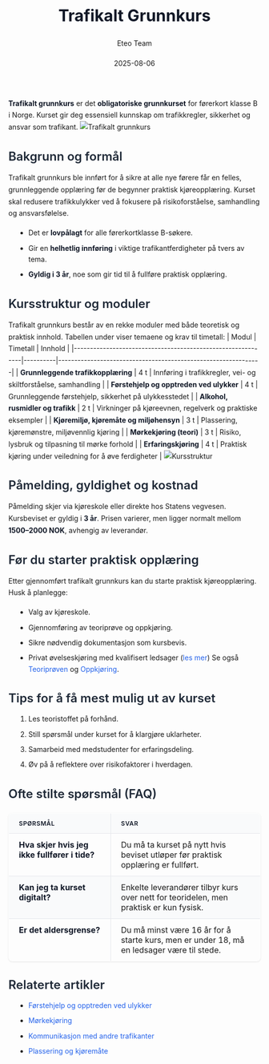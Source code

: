 ﻿---
title: "Trafikalt Grunnkurs"
date: 2025-08-06
draft: false
author: "Eteo Team"
description: "Guide to Trafikalt Grunnkurs for Norwegian driving theory exam."
categories: ["Driving Theory"]
tags: ["driving", "theory", "safety"]
featured_image: "/blog/trafikalt-grunnkurs/trafikalt-grunnkurs-image.svg"
---
<style>
/* Base text styling */
.article-content {
  font-family: 'Inter', -apple-system, BlinkMacSystemFont, 'Segoe UI', Roboto, Oxygen, Ubuntu, Cantarell, 'Open Sans', 'Helvetica Neue', sans-serif;
  line-height: 1.6;
  color: #1f2937;
  font-size: 16px;
}
/* Headers */
h1 {
  font-size: 2rem;
  font-weight: 700;
  margin: 2rem 0 1.5rem;
  color: #111827;
}
h2 {
  font-size: 1.5rem;
  font-weight: 600;
  margin: 2rem 0 1rem;
  color: #1f2937;
}
h3 {
  font-size: 1.25rem;
  font-weight: 600;
  margin: 1.5rem 0 0.75rem;
  color: #374151;
}
/* Paragraphs */
p {
  margin: 1rem 0;
  line-height: 1.7;
}
/* Lists */
ul, ol {
  margin: 1rem 0 1rem 1.5rem;
  padding-left: 1rem;
}
li {
  margin-bottom: 0.5rem;
  line-height: 1.6;
}
/* Bold and emphasis text */
strong, b {
  font-weight: 700 !important;
  color: #111827;
}
em, i {
  font-style: italic;
  color: #374151;
}
strong em, b i, em strong, i b {
  font-weight: 700 !important;
  font-style: italic;
  color: #111827;
}
/* Links */
a {
  color: #2563eb;
  text-decoration: none;
  transition: color 0.2s ease;
}
a:hover {
  color: #1d4ed8;
  text-decoration: underline;
}
/* Code blocks */
pre, code {
  font-family: 'SFMono-Regular', Consolas, 'Liberation Mono', Menlo, monospace;
  background-color: #f3f4f6;
  border-radius: 0.375rem;
  font-size: 0.875em;
}
pre {
  padding: 1rem;
  overflow-x: auto;
  margin: 1rem 0;
}
code {
  padding: 0.2em 0.4em;
}
/* Blockquotes */
blockquote {
  border-left: 4px solid #e5e7eb;
  margin: 1.5rem 0;
  padding: 0.75rem 1rem 0.75rem 1.5rem;
  background-color: #f9fafb;
  color: #4b5563;
  font-style: italic;
}
/* Tables */
table {
  margin: 1.5rem auto !important;
  border-collapse: collapse !important;
  width: 100% !important;
  max-width: 100%;
  box-shadow: 0 1px 3px rgba(0,0,0,0.1) !important;
  border-radius: 0.5rem !important;
  overflow: hidden !important;
  border: 1px solid #e5e7eb !important;
  display: table !important;
}
th, td {
  padding: 0.75rem 1.25rem !important;
  text-align: left !important;
  border: 1px solid #e5e7eb !important;
  vertical-align: top;
}
th {
  background-color: #f9fafb !important;
  font-weight: 600 !important;
  color: #111827 !important;
  text-transform: uppercase !important;
  font-size: 0.75rem !important;
  letter-spacing: 0.05em !important;
}
tr:nth-child(even) {
  background-color: #f9fafb !important;
}
tr:hover {
  background-color: #f3f4f6 !important;
}
/* Responsive adjustments */
@media (max-width: 768px) {
  .article-content {
    font-size: 15px;
  }
  h1 { font-size: 1.75rem; }
  h2 { font-size: 1.375rem; }
  h3 { font-size: 1.125rem; }
  table {
    display: block !important;
    overflow-x: auto !important;
    -webkit-overflow-scrolling: touch;
  }
}
</style>
**Trafikalt grunnkurs** er det **obligatoriske grunnkurset** for førerkort klasse B i Norge. Kurset gir deg essensiell kunnskap om trafikkregler, sikkerhet og ansvar som trafikant.
![Trafikalt grunnkurs](/blog/trafikalt-grunnkurs/trafikalt-grunnkurs-image.svg)
## Bakgrunn og formål
Trafikalt grunnkurs ble innført for å sikre at alle nye førere får en felles, grunnleggende opplæring før de begynner praktisk kjøreopplæring. Kurset skal redusere trafikkulykker ved å fokusere på risikoforståelse, samhandling og ansvarsfølelse.
- Det er **lovpålagt** for alle førerkortklasse B-søkere.
- Gir en **helhetlig innføring** i viktige trafikantferdigheter på tvers av tema.
- **Gyldig i 3 år**, noe som gir tid til å fullføre praktisk opplæring.
## Kursstruktur og moduler
Trafikalt grunnkurs består av en rekke moduler med både teoretisk og praktisk innhold. Tabellen under viser temaene og krav til timetall:
| Modul                                                       | Timetall | Innhold                                                       |
|-------------------------------------------------------------|----------|---------------------------------------------------------------|
| **Grunnleggende trafikkopplæring**                          | 4 t      | Innføring i trafikkregler, vei- og skiltforståelse, samhandling |
| [**Førstehjelp og opptreden ved ulykker**](/blogs/teori/forstehjelp-og-opptreden-ved-ulykker "Førstehjelp og opptreden ved ulykker - Din guide til nødhjelp ved trafikkulykker")                     | 4 t      | Grunnleggende førstehjelp, sikkerhet på ulykkesstedet         |
| **Alkohol, rusmidler og trafikk**                           | 2 t      | Virkninger på kjøreevnen, regelverk og praktiske eksempler    |
| **Kjøremiljø, kjøremåte og miljøhensyn**                     | 3 t      | Plassering, kjøremønstre, miljøvennlig kjøring                |
| **Mørkekjøring (teori)**                                     | 3 t      | Risiko, lysbruk og tilpasning til mørke forhold               |
| **Erfaringskjøring**                                        | 4 t      | Praktisk kjøring under veiledning for å øve ferdigheter       |
![Kursstruktur](/blog/trafikalt-grunnkurs/kursstruktur-overview.svg)
## Påmelding, gyldighet og kostnad
Påmelding skjer via kjøreskole eller direkte hos Statens vegvesen. Kursbeviset er gyldig i **3 år**. Prisen varierer, men ligger normalt mellom **1500–2000 NOK**, avhengig av leverandør.
## Før du starter praktisk opplæring
 Etter gjennomført trafikalt grunnkurs kan du starte praktisk kjøreopplæring. Husk å planlegge:
- Valg av kjøreskole.
- Gjennomføring av teoriprøve og oppkjøring.
- Sikre nødvendig dokumentasjon som kursbevis.
- Privat øvelseskjøring med kvalifisert ledsager ([les mer](/blogs/teori/ovelseskjoring "Øvelseskjøring (krav til ledsager, bilen m.m)"))
Se også [Teoriprøven](/blogs/teori/teoriproven "Teoriprøven - Guide til teoriprøven for førerkort klasse B") og [Oppkjøring](/blogs/teori/oppkjoring "Oppkjøring - Guide til praktisk kjøreprøve for førerkort i bil").
## Tips for å få mest mulig ut av kurset
1. Les teoristoffet på forhånd.
2. Still spørsmål under kurset for å klargjøre uklarheter.
3. Samarbeid med medstudenter for erfaringsdeling.
4. Øv på å reflektere over risikofaktorer i hverdagen.
## Ofte stilte spørsmål (FAQ)
| Spørsmål                                  | Svar                                                                        |
|-------------------------------------------|-----------------------------------------------------------------------------|
| **Hva skjer hvis jeg ikke fullfører i tide?** | Du må ta kurset på nytt hvis beviset utløper før praktisk opplæring er fullført. |
| **Kan jeg ta kurset digitalt?**           | Enkelte leverandører tilbyr kurs over nett for teoridelen, men praktisk er kun fysisk. |
| **Er det aldersgrense?**                  | Du må minst være 16 år for å starte kurs, men er under 18, må en ledsager være til stede. |
## Relaterte artikler
- [Førstehjelp og opptreden ved ulykker](/blogs/teori/forstehjelp-og-opptreden-ved-ulykker "Førstehjelp og opptreden ved ulykker - Din guide til nødhjelp ved trafikkulykker")
- [Mørkekjøring](/blogs/teori/kjoring-i-morket "Mørkekjøring - Teoretisk del om kjøring i mørke forhold")
- [Kommunikasjon med andre trafikanter](/blogs/teori/kommunikasjon-med-andre-trafikanter "Kommunikasjon med andre trafikanter - Effektiv samhandling i trafikken")
- [Plassering og kjøremåte](/blogs/teori/plassering-og-kjoremmate "Plassering og kjøremåte - Guide til riktig kjøreteknikk")